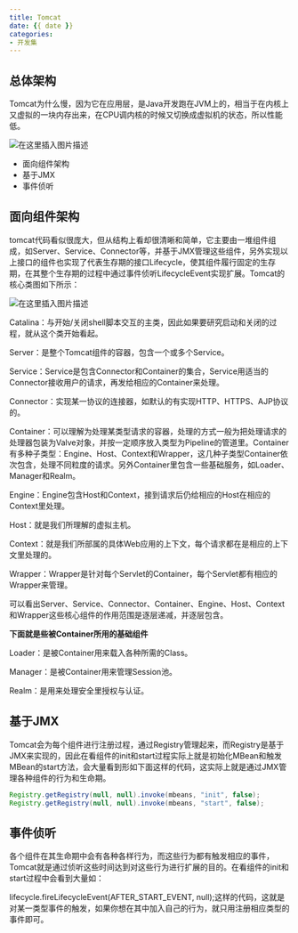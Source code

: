 ```yaml
---
title: Tomcat
date: {{ date }}
categories:
- 开发集
---
```


## 总体架构
Tomcat为什么慢，因为它在应用层，是Java开发跑在JVM上的，相当于在内核上又虚拟的一块内存出来，在CPU调内核的时候又切换成虚拟机的状态，所以性能低。

![在这里插入图片描述](https://img-blog.csdnimg.cn/202101161546587.png?x-oss-process=image/watermark,type_ZmFuZ3poZW5naGVpdGk,shadow_10,text_aHR0cHM6Ly9ibG9nLmNzZG4ubmV0L3dlaXhpbl80MjEwMzAyNg==,size_16,color_FFFFFF,t_70)

- 面向组件架构
- 基于JMX
- 事件侦听

## 面向组件架构

tomcat代码看似很庞大，但从结构上看却很清晰和简单，它主要由一堆组件组成，如Server、Service、Connector等，并基于JMX管理这些组件，另外实现以上接口的组件也实现了代表生存期的接口Lifecycle，使其组件履行固定的生存期，在其整个生存期的过程中通过事件侦听LifecycleEvent实现扩展。Tomcat的核心类图如下所示：

![在这里插入图片描述](https://img-blog.csdnimg.cn/885184bfede04106a8c2af88bd8f5e0c.png)

Catalina：与开始/关闭shell脚本交互的主类，因此如果要研究启动和关闭的过程，就从这个类开始看起。

Server：是整个Tomcat组件的容器，包含一个或多个Service。

Service：Service是包含Connector和Container的集合，Service用适当的Connector接收用户的请求，再发给相应的Container来处理。

Connector：实现某一协议的连接器，如默认的有实现HTTP、HTTPS、AJP协议的。

Container：可以理解为处理某类型请求的容器，处理的方式一般为把处理请求的处理器包装为Valve对象，并按一定顺序放入类型为Pipeline的管道里。Container有多种子类型：Engine、Host、Context和Wrapper，这几种子类型Container依次包含，处理不同粒度的请求。另外Container里包含一些基础服务，如Loader、Manager和Realm。

Engine：Engine包含Host和Context，接到请求后仍给相应的Host在相应的Context里处理。

Host：就是我们所理解的虚拟主机。

Context：就是我们所部属的具体Web应用的上下文，每个请求都在是相应的上下文里处理的。

Wrapper：Wrapper是针对每个Servlet的Container，每个Servlet都有相应的Wrapper来管理。

可以看出Server、Service、Connector、Container、Engine、Host、Context和Wrapper这些核心组件的作用范围是逐层递减，并逐层包含。

**下面就是些被Container所用的基础组件**

Loader：是被Container用来载入各种所需的Class。

Manager：是被Container用来管理Session池。

Realm：是用来处理安全里授权与认证。

## 基于JMX

Tomcat会为每个组件进行注册过程，通过Registry管理起来，而Registry是基于JMX来实现的，因此在看组件的init和start过程实际上就是初始化MBean和触发MBean的start方法，会大量看到形如下面这样的代码，这实际上就是通过JMX管理各种组件的行为和生命期。

```java
Registry.getRegistry(null, null).invoke(mbeans, "init", false);
Registry.getRegistry(null, null).invoke(mbeans, "start", false);
```

## 事件侦听

各个组件在其生命期中会有各种各样行为，而这些行为都有触发相应的事件，Tomcat就是通过侦听这些时间达到对这些行为进行扩展的目的。在看组件的init和start过程中会看到大量如：

lifecycle.fireLifecycleEvent(AFTER_START_EVENT, null);这样的代码，这就是对某一类型事件的触发，如果你想在其中加入自己的行为，就只用注册相应类型的事件即可。